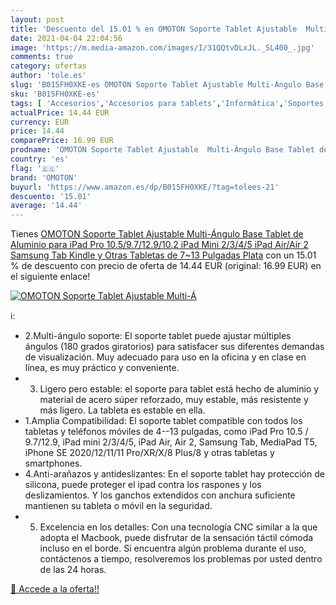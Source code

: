 ```yaml
---
layout: post
title: 'Descuento del 15.01 % en OMOTON Soporte Tablet Ajustable  Multi-Á'
date: 2021-04-04 22:04:56
image: 'https://m.media-amazon.com/images/I/31QQtvDLxJL._SL400_.jpg'
comments: true
category: ofertas
author: 'tole.es'
slug: 'B015FH0XKE-es OMOTON Soporte Tablet Ajustable Multi-Ángulo Base Tablet...'
sku: 'B015FH0XKE-es'
tags: [ 'Accesorios','Accesorios para tablets','Informática','Soportes para tablets','ipad','omoton', ]
actualPrice: 14.44 EUR
currency: EUR
price: 14.44
comparePrice: 16.99 EUR
prodname: 'OMOTON Soporte Tablet Ajustable  Multi-Ángulo Base Tablet de Aluminio para iPad Pro 10.5/9.7/12.9/10.2  iPad Mini 2/3/4/5  iPad Air/Air 2  Samsung Tab  Kindle y Otras Tabletas de 7~13 Pulgadas  Plata'
country: 'es'
flag: '🇪🇸'
brand: 'OMOTON'
buyurl: 'https://www.amazon.es/dp/B015FH0XKE/?tag=tolees-21'
descuento: '15.01'
average: '14.44'
---
```


Tienes [OMOTON Soporte Tablet Ajustable  Multi-Ángulo Base Tablet de Aluminio para iPad Pro 10.5/9.7/12.9/10.2  iPad Mini 2/3/4/5  iPad Air/Air 2  Samsung Tab  Kindle y Otras Tabletas de 7~13 Pulgadas  Plata](https://www.amazon.es/dp/B015FH0XKE/?tag=tolees-21) con un 15.01 % de descuento con precio de oferta de 14.44 EUR (original: 16.99 EUR) en el siguiente enlace!

[![OMOTON Soporte Tablet Ajustable  Multi-Á](https://m.media-amazon.com/images/I/31QQtvDLxJL._SL400_.jpg)](https://www.amazon.es/dp/B015FH0XKE/?tag=tolees-21)

ℹ️:

- 2.Multi-ángulo soporte: El soporte tablet puede ajustar múltiples ángulos (180 grados giratorios) para satisfacer sus diferentes demandas de visualización. Muy adecuado para uso en la oficina y en clase en línea, es muy práctico y conveniente.
- 3. Ligero pero estable: el soporte para tablet está hecho de aluminio y material de acero súper reforzado, muy estable, más resistente y más ligero. La tableta es estable en ella.
- 1.Amplia Compatibilidad: El soporte tablet compatible con todos los tabletas y teléfonos móviles de 4--13 pulgadas, como iPad Pro 10.5 / 9.7/12.9, iPad mini 2/3/4/5, iPad Air, Air 2, Samsung Tab, MediaPad T5, iPhone SE 2020/12/11/11 Pro/XR/X/8 Plus/8 y otras tabletas y smartphones.
- 4.Anti-arañazos y antideslizantes: En el soporte tablet hay protección de silicona, puede proteger el ipad contra los raspones y los deslizamientos. Y los ganchos extendidos con anchura suficiente mantienen su tableta o móvil en la seguridad.
- 5. Excelencia en los detalles: Con una tecnología CNC similar a la que adopta el Macbook, puede disfrutar de la sensación táctil cómoda incluso en el borde. Si encuentra algún problema durante el uso, contáctenos a tiempo, resolveremos los problemas por usted dentro de las 24 horas.

[🛒 Accede a la oferta!!](https://www.amazon.es/dp/B015FH0XKE/?tag=tolees-21)
